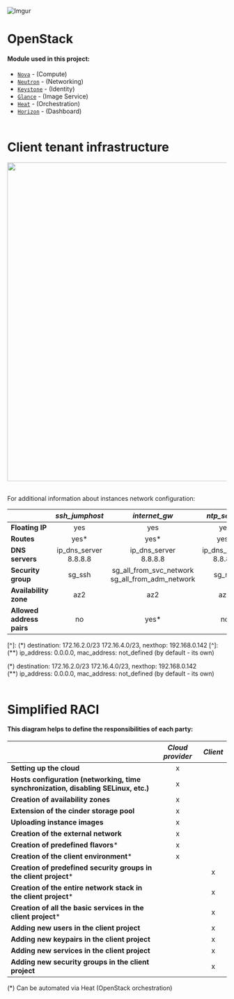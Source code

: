 ![Imgur](https://i.imgur.com/30HoYoj.png)

# OpenStack

#### Module used in this project:


* [`Nova`](https://opendev.org/openstack/puppet-nova/) -  (Compute)
* [`Neutron`](https://opendev.org/openstack/puppet-neutron/) - (Networking)
* [`Keystone`](https://opendev.org/openstack/puppet-keystone/) - (Identity)
* [`Glance`](https://opendev.org/openstack/puppet-glance/) - (Image Service)
* [`Heat`](https://opendev.org/openstack/puppet-heat/) - (Orchestration)
* [`Horizon`](https://opendev.org/openstack/puppet-horizon/) - (Dashboard)<br/><br/>

# Client tenant infrastructure

<div align="center"><img src="https://imgur.com/wpuuXzH.png" width="700" height="730"></div><br/>

For additional information about instances network configuration:

|                           |      *ssh_jumphost*       |                    *internet_gw*                    |       *ntp_server*        |       *ldap_server*       |      *dns_server*       |
| :------------------------ | :-----------------------: | :-------------------------------------------------: | :-----------------------: | :-----------------------: | :---------------------: |
| **Floating IP**           |            yes            |                         yes                         |            yes            |            no             |           no            |
| **Routes**                |           yes*            |                        yes*                         |           yes*            |            no             |           no            |
| **DNS servers**           | ip_dns_server<br/>8.8.8.8 |              ip_dns_server<br/>8.8.8.8              | ip_dns_server<br/>8.8.8.8 | ip_dns_server<br/>8.8.8.8 |  127.0.0.1<br/>8.8.8.8  |
| **Security group**        |          sg_ssh           | sg_all_from_svc_network<br/>sg_all_from_adm_network |          sg_ntp           |  sg_ssh_from_adm_network  | sg_ssh_from_adm_network |
| **Availability zone**     |            az2            |                         az2                         |            az2            |            az1            |           az1           |
| **Allowed address pairs** |            no             |                        yes*                         |            no             |            no             |           no            |

[^]: (*) destination: 172.16.2.0/23 172.16.4.0/23, nexthop: 192.168.0.142
[^]: (**) ip_address: 0.0.0.0, mac_address: not_defined (by default - its own)

(*) destination: 172.16.2.0/23 172.16.4.0/23, nexthop: 192.168.0.142<br/>(**) ip_address: 0.0.0.0, mac_address: not_defined (by default - its own)<br/><br/>

# Simplified RACI

#### This diagram helps to define the responsibilities of each party:

|                                                              | *Cloud provider* | *Client* |
| ------------------------------------------------------------ | :--------------: | :------: |
| **Setting up the cloud**                                     |        x         |          |
| **Hosts configuration (networking, time synchronization, disabling SELinux, etc.)** |        x         |          |
| **Creation of availability zones**                           |        x         |          |
| **Extension of the cinder storage pool**                     |        x         |          |
| **Uploading instance images**                                |        x         |          |
| **Creation of the external network**                         |        x         |          |
| **Creation of predefined flavors***                          |        x         |          |
| **Creation of the client environment***                      |        x         |          |
| **Creation of predefined security groups in the client project*** |                  |    x     |
| **Creation of the entire network stack in the client project*** |                  |    x     |
| **Creation of all the basic services in the client project*** |                  |    x     |
| **Adding new users in the client project**                   |                  |    x     |
| **Adding new keypairs in the client project**                |                  |    x     |
| **Adding new services in the client project**                |                  |    x     |
| **Adding new security groups in the client project**         |                  |    x     |

(*) Can be automated via Heat (OpenStack orchestration)